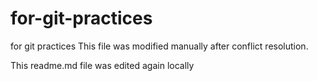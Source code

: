 # for-git-practices
for git practices
This file was modified manually after conflict resolution.

This readme.md file was edited again locally
